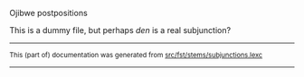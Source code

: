 
Ojibwe postpositions                           

This is a dummy file, but perhaps *den* is a real subjunction?

* * *

<small>This (part of) documentation was generated from [src/fst/stems/subjunctions.lexc](https://github.com/giellalt/lang-ciw/blob/main/src/fst/stems/subjunctions.lexc)</small>

---

